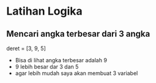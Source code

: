 # Latihan Logika

## Mencari angka terbesar dari 3 angka

deret = [3, 9, 5]

- Bisa di lihat angka terbesar adalah 9
- 9 lebih besar dar 3 dan 5
- agar lebih mudah saya akan membuat 3 variabel




